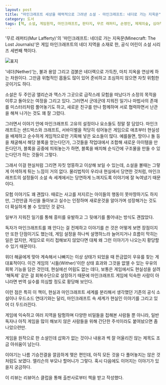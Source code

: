 ```yaml
---
layout: post
title: "마인크래프트 세상을 매력적으로 그려낸 소설 - 마인크래프트: 네더로 가는 지옥문"
category: 도서
tags: [책, 소설, 게임원작, 마인크래프트, 판타지, 무르 래퍼티, 손영인, 제제의숲, 심야책방, 리뷰어스 클럽, 서평]
---
```


'무르 래퍼티(Mur Lafferty)'의
'마인크래프트: 네더로 가는 지옥문(Minecraft: The Lost Journals)'은
게임 마인크래프트의 네더 지역을 소재로 한, 공식 어린이 소설 시리즈 세번째 책이다.

![표지](https://lh3.googleusercontent.com/qkin-bR6F4qFgVlcSuARTo0ajrIVQZhoGEULMD5eHUltk_egEmRh4pUQAFhjCN8dCF3hxG63K6DI8g=s480)

'네더(Nether)'는, 불과 용암 그리고 검붉은 네더랙으로 가득찬, 마치 지옥을 연상케 하는 차원이다.
그만큼 위협적인 몹들도 많이 있어 준비하고 조심하지 않으면 자칫 위험한 곳이기도 하다.

소설은 두 주인공 앨리슨과 맥스가 그곳으로 급작스레 모험을 떠났다가
소정의 목적을 이루고 돌아오는 여정을 그리고 있다.
그러면서 군데군데 지워진 일기나 마법사의 존재를 미스터리처럼 풀어놓기도 하고,
새로운 친구를 만나 함께하며 서로 협력하면서 난관을 해쳐 나가는 것도 꽤 잘 그렸다.

그러면서 이야기 안에 마인크래프트 고유의 설정이나 요소들도 정말 잘 담았다.
마인크래프트는 샌드박스와 크래프트, 서바이벌을 적당히 섞어놓은 게임으로
애초부터 현실성을 배제하고 순수하게 게임적으로만 기획해 넣은 요소들이 많다.
예를들면, 땅이나 돌 등을 채굴해서 해당 블록을 얻는다던가,
그것들을 작업대에서 조합해 새로운 아이템을 만든다던가,
블록을 공중에 띄워놓는가 하면,
블록을 배치해 순식간에 구조물을 만들 수 있는다던가 하는 것들이 그렇다.

그래서 이걸 현실처럼 그리면 자칫 엉뚱하고 이상해 보일 수 있는데,
소설을 볼때는 그렇게 어색하게 튀는 느낌이 거의 없다.
물리법칙이 우리내 현실에서 당연한 것처럼,
마인크래프트의 설정들이 소설 속 세계에서는 당연하게 느껴지도록 이야기에 잘 녹여냈기 때문이다.

모험 이야기도 꽤 괜찮다.
때로는 사고를 저지르는 아이들의 행동이 못마땅하기도 하지만,
그런만큼 자신을 돌아보고 실수는 인정하며 새로운것을 알아가며 성장해가는 것도 더 확실하게 볼 수 있었던 것 같다.

일부가 지워진 일기를 통해 흥미를 유발하고
그 뒷얘기를 풀어내는 방식도 괜찮았다.

독자가 마인크래프트를 꽤 안다는 걸 전제하고 이야기를 쓴 것은
어떻게 보면 장점이지만 또한 단점이기도 했는데,
게임 설정을 하나씩 설명하느라 늘어지거나 흐름이 막히는 일은 없지만,
게임으로 미리 접해보지 않았다면 대체 왜 그런 이야기가 나오는지 황당할 수 있기 때문이다.

위더 해골에게 맞아 계속해서 나빠지는 이상 상태가 되었을 때
뜬금없이 우유를 찾는 게 대표적이다.
이건 게임의 '시듦(Wither)'이란 상태 효과와 그것을 없앨 수 있는 우유의 회복 기능을 담은 것인데,
현실에선 어림도 없는 데다,
보통은 게임에서도 현실성을 살려 '해독제' 같은 걸 회복수단으로 설정하기 때문에
마인크래프트 게임에 익숙한 사람이 아니라면 번역 실수를 의심할 정도로 황당해 보인다.

이런 점은 특히 이 책이,
현실과 마인크래프트 세계를 분리해서 생각했던 기존의 공식 소설이나 우드소드 연대기와는 달리,
마인크래프트 속 세계가 현실인 이야기를 그리고 있어 더 두드러진다.

게임에 익숙하고 여러 지역을 탐험하며 다양한 비밀들을 접해본 사람들 뿐 아니라,
일반 독자나 아직 게임을 많이 해보지 않은 사람들을 위해
간단한 주석이라도 붙여놨으면 좀 나았으련만.

게임을 원작으로 한 소설인데 삽화가 없는 것이나
내용과 썩 잘 어울리진 않는 제목도 조금 아쉬움이 남는다.

이야기는 나름 기승전결을 깔끔하게 맺은 편인데,
아직 모든 것을 다 풀어놓지는 않은 것처럼도 보였다.
엘리슨의 부모나 할머니가 그렇다.
혹시 다음에도 이어지는 이야기가 있을지 궁금하다.



<div class="im im-info">
이 리뷰는 리뷰어스 클럽을 통해 출판사로부터 책을 받고 작성했다.
</div>
